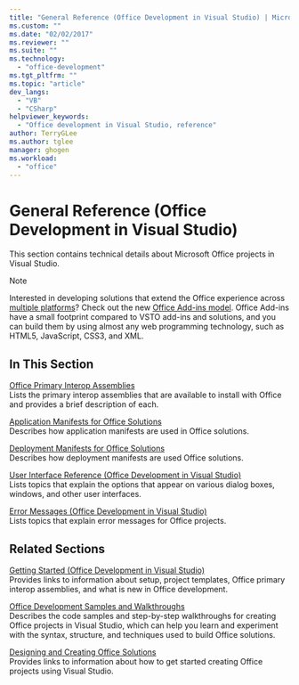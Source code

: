 ```yaml
---
title: "General Reference (Office Development in Visual Studio) | Microsoft Docs"
ms.custom: ""
ms.date: "02/02/2017"
ms.reviewer: ""
ms.suite: ""
ms.technology: 
  - "office-development"
ms.tgt_pltfrm: ""
ms.topic: "article"
dev_langs: 
  - "VB"
  - "CSharp"
helpviewer_keywords: 
  - "Office development in Visual Studio, reference"
author: TerryGLee
ms.author: tglee
manager: ghogen
ms.workload: 
  - "office"
---
```

# General Reference (Office Development in Visual Studio)
  This section contains technical details about Microsoft Office projects in Visual Studio.  
  
> [!NOTE]  
>  Interested in developing solutions that extend the Office experience across [multiple platforms](https://dev.office.com/add-in-availability)? Check out the new [Office Add-ins model](https://dev.office.com/docs/add-ins/overview/office-add-ins). Office Add-ins have a small footprint compared to VSTO add-ins and solutions, and you can build them by using almost any web programming technology, such as HTML5, JavaScript, CSS3, and XML.  
  
## In This Section  
 [Office Primary Interop Assemblies](../vsto/office-primary-interop-assemblies.md)  
 Lists the primary interop assemblies that are available to install with Office and provides a brief description of each.  
  
 [Application Manifests for Office Solutions](../vsto/application-manifests-for-office-solutions.md)  
 Describes how application manifests are used in Office solutions.  
  
 [Deployment Manifests for Office Solutions](../vsto/deployment-manifests-for-office-solutions.md)  
 Describes how deployment manifests are used Office solutions.  
  
 [User Interface Reference &#40;Office Development in Visual Studio&#41;](../vsto/user-interface-reference-office-development-in-visual-studio.md)  
 Lists topics that explain the options that appear on various dialog boxes, windows, and other user interfaces.  
  
 [Error Messages &#40;Office Development in Visual Studio&#41;](../vsto/error-messages-office-development-in-visual-studio.md)  
 Lists topics that explain error messages for Office projects.  
  
## Related Sections  
 [Getting Started &#40;Office Development in Visual Studio&#41;](../vsto/getting-started-office-development-in-visual-studio.md)  
 Provides links to information about setup, project templates, Office primary interop assemblies, and what is new in Office development.  
  
 [Office Development Samples and Walkthroughs](../vsto/office-development-samples-and-walkthroughs.md)  
 Describes the code samples and step-by-step walkthroughs for creating Office projects in Visual Studio, which can help you learn and experiment with the syntax, structure, and techniques used to build Office solutions.  
  
 [Designing and Creating Office Solutions](../vsto/designing-and-creating-office-solutions.md)  
 Provides links to information about how to get started creating Office projects using Visual Studio.  
  
  